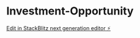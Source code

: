 # Investment-Opportunity

[Edit in StackBlitz next generation editor ⚡️](https://stackblitz.com/~/github.com/L-earner/Investment-Opportunity)